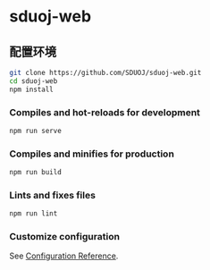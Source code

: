 # sduoj-web

## 配置环境

```bash
git clone https://github.com/SDUOJ/sduoj-web.git
cd sduoj-web
npm install
```

### Compiles and hot-reloads for development

```bash
npm run serve
```

### Compiles and minifies for production

```bash
npm run build
```

### Lints and fixes files

```bash
npm run lint
```

### Customize configuration

See [Configuration Reference](https://cli.vuejs.org/config/).
